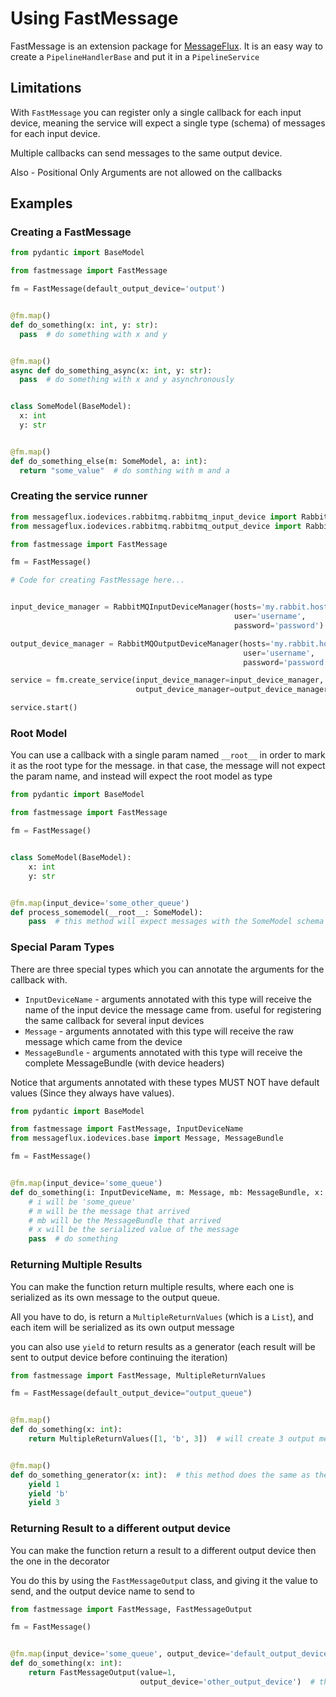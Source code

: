 # Using FastMessage

FastMessage is an extension package for [MessageFlux](https://messageflux.readthedocs.io).
It is an easy way to create a ```PipelineHandlerBase``` and put it in a ```PipelineService```

## Limitations

With ```FastMessage``` you can register only a single callback for each input device,
meaning the service will expect a single type (schema) of messages for each input device.

Multiple callbacks can send messages to the same output device.

Also - Positional Only Arguments are not allowed on the callbacks

## Examples

### Creating a FastMessage

```python
from pydantic import BaseModel

from fastmessage import FastMessage

fm = FastMessage(default_output_device='output')


@fm.map()
def do_something(x: int, y: str):
  pass  # do something with x and y


@fm.map()
async def do_something_async(x: int, y: str):
  pass  # do something with x and y asynchronously


class SomeModel(BaseModel):
  x: int
  y: str


@fm.map()
def do_something_else(m: SomeModel, a: int):
  return "some_value"  # do somthing with m and a

```

### Creating the service runner

```python
from messageflux.iodevices.rabbitmq.rabbitmq_input_device import RabbitMQInputDeviceManager
from messageflux.iodevices.rabbitmq.rabbitmq_output_device import RabbitMQOutputDeviceManager

from fastmessage import FastMessage

fm = FastMessage()

# Code for creating FastMessage here...


input_device_manager = RabbitMQInputDeviceManager(hosts='my.rabbit.host',
                                                  user='username',
                                                  password='password')

output_device_manager = RabbitMQOutputDeviceManager(hosts='my.rabbit.host',
                                                    user='username',
                                                    password='password')

service = fm.create_service(input_device_manager=input_device_manager,
                            output_device_manager=output_device_manager)

service.start()
```

### Root Model

You can use a callback with a single param named ```__root__``` in order to mark it as the root type for the message.
in that case, the message will not expect the param name, and instead will expect the root model as type

```python
from pydantic import BaseModel

from fastmessage import FastMessage

fm = FastMessage()


class SomeModel(BaseModel):
    x: int
    y: str


@fm.map(input_device='some_other_queue')
def process_somemodel(__root__: SomeModel):
    pass  # this method will expect messages with the SomeModel schema ({"x":1, "y":"some string"})  

```

### Special Param Types

There are three special types which you can annotate the arguments for the callback with.

* ```InputDeviceName``` - arguments annotated with this type will receive the name of the input device the message came
  from. useful for registering the same callback for several input devices
* ```Message``` - arguments annotated with this type will receive the raw message which came from the device
* ```MessageBundle``` - arguments annotated with this type will receive the complete MessageBundle (with device headers)

Notice that arguments annotated with these types MUST NOT have default values (Since they always have values).

```python
from pydantic import BaseModel

from fastmessage import FastMessage, InputDeviceName
from messageflux.iodevices.base import Message, MessageBundle

fm = FastMessage()


@fm.map(input_device='some_queue')
def do_something(i: InputDeviceName, m: Message, mb: MessageBundle, x: int):
    # i will be 'some_queue'
    # m will be the message that arrived
    # mb will be the MessageBundle that arrived
    # x will be the serialized value of the message
    pass  # do something
```

### Returning Multiple Results

You can make the function return multiple results, where each one is serialized as its own message to the output queue.

All you have to do, is return a ```MultipleReturnValues``` (which is a ```List```), and each item will be serialized as
its own output message

you can also use ```yield``` to return results as a generator (each result will be sent to output device before
continuing the iteration)

```python
from fastmessage import FastMessage, MultipleReturnValues

fm = FastMessage(default_output_device="output_queue")


@fm.map()
def do_something(x: int):
    return MultipleReturnValues([1, 'b', 3])  # will create 3 output messages, one for each item


@fm.map()
def do_something_generator(x: int):  # this method does the same as the previous, but in a generator fashion
    yield 1
    yield 'b'
    yield 3
```

### Returning Result to a different output device

You can make the function return a result to a different output device then the one in the decorator

You do this by using the ```FastMessageOutput``` class, and giving it the value to send, and the output device name to
send to

```python
from fastmessage import FastMessage, FastMessageOutput

fm = FastMessage()


@fm.map(input_device='some_queue', output_device='default_output_device')
def do_something(x: int):
    return FastMessageOutput(value=1,
                             output_device='other_output_device')  # this will send the value 1 to 'other_output_device' instead of the default
```

